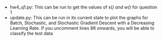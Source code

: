 - hw4_q1.py: This can be run to get the values of s(*) and w(*) for question 1
- update.py: This can be run in its current state to plot the graphs for Batch, Stochastic, and Stochastic Gradient Descent with a Decreasing Learning Rate. If you uncomment lines 86 onwards, you will be able to classify the test data